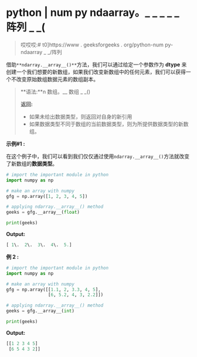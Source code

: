 # python | num py ndaarray。_ _ _ _ _ 阵列 _ _(

> 哎哎哎:# t0]https://www . geeksforgeeks . org/python-num py-ndaarray _ _/阵列

借助`**ndarray.__array__()**`方法，我们可以通过给定一个参数作为 **dtype** 来创建一个我们想要的新数组，如果我们改变新数组中的任何元素，我们可以获得一个不改变原始数组数据元素的数组副本。

> **语法:**n 数组。__ 数组 _ _()
> 
> **返回:**
> 
> *   如果未给出数据类型，则返回对自身的新引用
> *   如果数据类型不同于数组的当前数据类型，则为所提供数据类型的新数组。

**示例#1 :**

在这个例子中，我们可以看到我们仅仅通过使用`ndarray.__array__()`方法就改变了新数组的**数据类型**。

```py
# import the important module in python
import numpy as np

# make an array with numpy
gfg = np.array([1, 2, 3, 4, 5])

# applying ndarray.__array__() method
geeks = gfg.__array__(float)

print(geeks)
```

**Output:**

```py
[ 1\.  2\.  3\.  4\.  5.]

```

**例 2 :**

```py
# import the important module in python
import numpy as np

# make an array with numpy
gfg = np.array([[1.1, 2, 3.3, 4, 5],
                [6, 5.2, 4, 3, 2.2]])

# applying ndarray.__array__() method
geeks = gfg.__array__(int)

print(geeks)
```

**Output:**

```py
[[1 2 3 4 5]
 [6 5 4 3 2]]

```